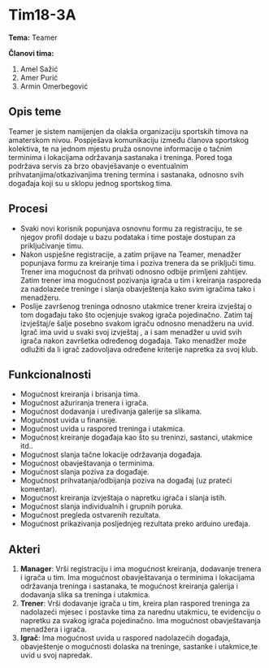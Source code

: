 # Tim18-3A
**Tema:** Teamer

**Članovi tima:**
  1. Amel Sažić
  2. Amer Purić
  3. Armin Omerbegović
 ## Opis teme
 Teamer je sistem namijenjen da olakša organizaciju sportskih timova na amaterskom nivou. Pospješava komunikaciju između članova sportskog kolektiva, te na jednom mjestu pruža osnovne informacije o tačnim terminima i lokacijama održavanja sastanaka i treninga. Pored toga podržava servis za brzo obavješavanje o eventualnim prihvatanjima/otkazivanjima trening termina i sastanaka, odnosno svih događaja koji su u sklopu jednog sportskog tima. 
## Procesi
- Svaki novi korisnik popunjava osnovnu formu za registraciju, te se njegov profil dodaje u bazu podataka i time postaje dostupan za priključivanje timu.
- Nakon uspješne registracije, a zatim prijave na Teamer, menadžer popunjava formu za kreiranje tima i poziva trenera da se priključi timu. Trener ima mogućnost da prihvati odnosno odbije primljeni zahtijev. Zatim trener ima mogućnost pozivanja igrača u tim i kreiranja rasporeda za nadolazeće treninge i slanja obavještenja kako svim igračima tako i menadžeru.
- Poslije završenog treninga odnosno utakmice trener kreira izvještaj o tom događaju tako što ocjenjuje svakog igrača pojedinačno. Zatim taj izvještaj/e šalje posebno svakom igraču odnosno menadžeru na uvid. Igrač ima uvid u svaki svoj izvještaj , a i sam menadžer u uvid svih igrača nakon završetka određenog događaja. Tako menadžer može odlužiti da li igrač zadovoljava određene kriterije napretka za svoj klub.
## Funkcionalnosti
- Mogućnost kreiranja i brisanja tima.
- Mogućnost ažuriranja trenera i igrača.
- Mogućnost dodavanja i uređivanja galerije sa slikama.
- Mogućnost uvida u finansije.
- Mogućnost uvida u raspored treninga i utakmica.
- Mogućnost kreiranje događaja kao što su treninzi, sastanci, utakmice itd..
- Mogućnost slanja tačne lokacije održavanja događaja.
- Mogućnost obavještavanja o terminima.
- Mogućnost slanja poziva za događaje.
- Mogućnost prihvatanja/odbijanja poziva na događaj (uz prateći komentar).
- Mogućnost kreiranja izvještaja o napretku igrača i slanja istih.
- Mogućnost slanja individualnih i grupnih poruka.
- Mogućnost pregleda ostvarenih rezultata.
- Mogućnost prikazivanja posljednjeg rezultata preko arduino uređaja.
## Akteri
1. **Manager**: Vrši registraciju i ima mogućnost kreiranja, dodavanje trenera i igrača u tim. Ima mogućnost obavještavanja o terminima i lokacijama održavanja treninga i sastanaka, te mogućnost kreiranja galerija i dodavanja slika sa treninga i utakmica.
2. **Trener**: Vrši dodavanje igrača u tim, kreira plan raspored treninga za nadolazeći mjesec i postavke tima za narednu utakmicu, te evidenciju o napretku za svakog igrača pojedinačno. Ima mogućnost obavještavanja menadžera i igrača.
3. **Igrač**: Ima mogućnost uvida u raspored nadolazećih događaja, obavještenje o mogućnosti dolaska na treninge, sastanke i utakmice,te uvid u svoj napredak.
